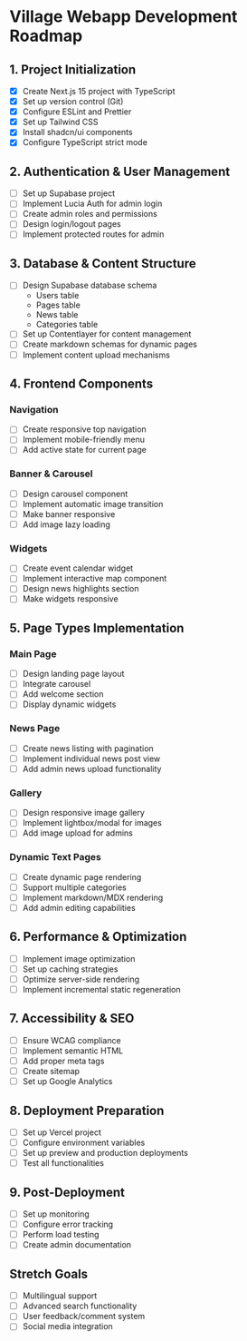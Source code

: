 # Village Webapp Development Roadmap

## 1. Project Initialization
- [x] Create Next.js 15 project with TypeScript
- [x] Set up version control (Git)
- [x] Configure ESLint and Prettier
- [x] Set up Tailwind CSS
- [x] Install shadcn/ui components
- [x] Configure TypeScript strict mode

## 2. Authentication & User Management
- [ ] Set up Supabase project
- [ ] Implement Lucia Auth for admin login
- [ ] Create admin roles and permissions
- [ ] Design login/logout pages
- [ ] Implement protected routes for admin

## 3. Database & Content Structure
- [ ] Design Supabase database schema
  - Users table
  - Pages table
  - News table
  - Categories table
- [ ] Set up Contentlayer for content management
- [ ] Create markdown schemas for dynamic pages
- [ ] Implement content upload mechanisms

## 4. Frontend Components
### Navigation
- [ ] Create responsive top navigation
- [ ] Implement mobile-friendly menu
- [ ] Add active state for current page

### Banner & Carousel
- [ ] Design carousel component
- [ ] Implement automatic image transition
- [ ] Make banner responsive
- [ ] Add image lazy loading

### Widgets
- [ ] Create event calendar widget
- [ ] Implement interactive map component
- [ ] Design news highlights section
- [ ] Make widgets responsive

## 5. Page Types Implementation
### Main Page
- [ ] Design landing page layout
- [ ] Integrate carousel
- [ ] Add welcome section
- [ ] Display dynamic widgets

### News Page
- [ ] Create news listing with pagination
- [ ] Implement individual news post view
- [ ] Add admin news upload functionality

### Gallery
- [ ] Design responsive image gallery
- [ ] Implement lightbox/modal for images
- [ ] Add image upload for admins

### Dynamic Text Pages
- [ ] Create dynamic page rendering
- [ ] Support multiple categories
- [ ] Implement markdown/MDX rendering
- [ ] Add admin editing capabilities

## 6. Performance & Optimization
- [ ] Implement image optimization
- [ ] Set up caching strategies
- [ ] Optimize server-side rendering
- [ ] Implement incremental static regeneration

## 7. Accessibility & SEO
- [ ] Ensure WCAG compliance
- [ ] Implement semantic HTML
- [ ] Add proper meta tags
- [ ] Create sitemap
- [ ] Set up Google Analytics

## 8. Deployment Preparation
- [ ] Set up Vercel project
- [ ] Configure environment variables
- [ ] Set up preview and production deployments
- [ ] Test all functionalities

## 9. Post-Deployment
- [ ] Set up monitoring
- [ ] Configure error tracking
- [ ] Perform load testing
- [ ] Create admin documentation

## Stretch Goals
- [ ] Multilingual support
- [ ] Advanced search functionality
- [ ] User feedback/comment system
- [ ] Social media integration